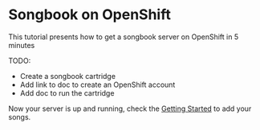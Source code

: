Songbook on OpenShift
=====================

This tutorial presents how to get a songbook server on OpenShift in 5 minutes

TODO:

* Create a songbook cartridge
* Add link to doc to create an OpenShift account
* Add doc to run the cartridge


Now your server is up and running, check the [Getting Started](Getting_Started.md) to add your songs.
